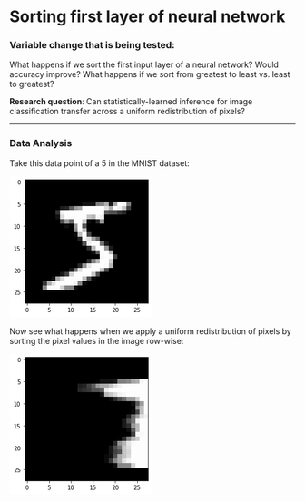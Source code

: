 # Sorting first layer of neural network

### Variable change that is being tested:

What happens if we sort the first input layer of a neural network? Would accuracy improve? What happens if we sort from greatest to least vs. least to greatest? 

**Research question**: Can statistically-learned inference for image classification transfer across a uniform redistribution of pixels?  

---

### Data Analysis

Take this data point of a 5 in the MNIST dataset: 

![sorting-images/Untitled.png](sorting-images/Untitled.png)

Now see what happens when we apply a uniform redistribution of pixels by sorting the pixel values in the image row-wise: 

![Sorting%20first%20layer%20of%20neural%20network%2014bba065b3bb4dcc85c98d1ebdfccf1a/Untitled%201.png](sorting-images/Untitled%201.png)
